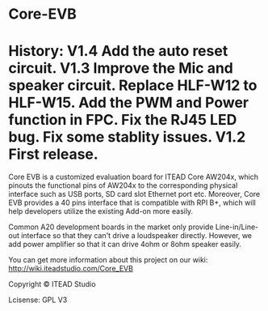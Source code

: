 Core-EVB
================
History:
V1.4
Add the auto reset circuit.
V1.3
Improve the Mic and speaker circuit.
Replace HLF-W12 to HLF-W15.
Add the PWM and Power function in FPC.
Fix the RJ45 LED bug.
Fix some stablity issues.
V1.2
First release.
================

Core EVB is a customized evaluation board for ITEAD Core AW204x, which pinouts the functional pins of AW204x to the corresponding physical interface such as USB ports, SD card slot Ethernet port etc. Moreover, Core EVB provides a 40 pins interface that is compatible with RPI B+, which will help developers utilize the existing Add-on more easily.

Common A20 development boards in the market only provide Line-in/Line-out interface so that they can't drive a loudspeaker directly. However, we add power amplifier so that it can drive 4ohm or 8ohm speaker easily.

You can get more information about this project on our wiki:
http://wiki.iteadstudio.com/Core_EVB

Copyright © ITEAD Studio

Lcisense: GPL V3
